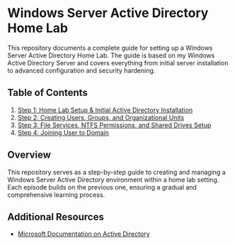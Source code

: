 # Windows Server Active Directory Home Lab

This repository documents a complete guide for setting up a Windows Server Active Directory Home Lab. The guide is based on my Windows Active Directory Server and covers everything from initial server installation to advanced configuration and security hardening.

## Table of Contents

1. [Step 1: Home Lab Setup & Initial Active Directory Installation](docs/Step1_Setup.md)
2. [Step 2: Creating Users, Groups, and Organizational Units](docs/Step2_Users_Groups.md)
3. [Step 3: File Services, NTFS Permissions, and Shared Drives Setup](docs/Step3_Files_Drives.md)
4. [Step 4: Joining User to Domain](docs/Step4_Joining_Users.md)

## Overview

This repository serves as a step-by-step guide to creating and managing a Windows Server Active Directory environment within a home lab setting. Each episode builds on the previous one, ensuring a gradual and comprehensive learning process.

## Additional Resources

- [Microsoft Documentation on Active Directory](https://docs.microsoft.com/en-us/windows-server/identity/ad-ds/get-started/virtual-dc/active-directory-domain-services-overview)

